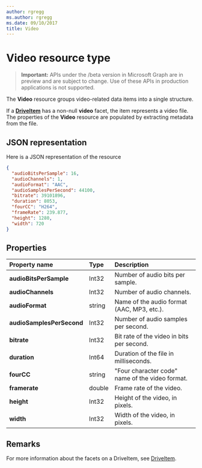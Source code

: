 ```yaml
---
author: rgregg
ms.author: rgregg
ms.date: 09/10/2017
title: Video
---
```

# Video resource type

> **Important:** APIs under the /beta version in Microsoft Graph are in preview and are subject to change. Use of these APIs in production applications is not supported.

The **Video** resource groups video-related data items into a single structure.

If a [**DriveItem**](driveitem.md) has a non-null **video** facet, the item represents a video file.
The properties of the **Video** resource are populated by extracting metadata from the file.

## JSON representation

Here is a JSON representation of the resource

<!-- {
  "blockType": "resource",
  "optionalProperties": [  ],
  "@odata.type": "microsoft.graph.video"
}-->

```json
{
  "audioBitsPerSample": 16,
  "audioChannels": 1,
  "audioFormat": "AAC",
  "audioSamplesPerSecond": 44100,
  "bitrate": 39101896,
  "duration": 8053,
  "fourCC": "H264",
  "frameRate": 239.877,
  "height": 1280,
  "width": 720
}
```

## Properties

| Property name             | Type   | Description
|:--------------------------|:-------|:----------------------------------------
| **audioBitsPerSample**    | Int32  | Number of audio bits per sample.
| **audioChannels**         | Int32  | Number of audio channels.
| **audioFormat**           | string | Name of the audio format (AAC, MP3, etc.).
| **audioSamplesPerSecond** | Int32  | Number of audio samples per second.
| **bitrate**               | Int32  | Bit rate of the video in bits per second.
| **duration**              | Int64  | Duration of the file in milliseconds.
| **fourCC**                | string | "Four character code" name of the video format.
| **framerate**             | double | Frame rate of the video.
| **height**                | Int32  | Height of the video, in pixels.
| **width**                 | Int32  | Width of the video, in pixels.

[item-resource]: ../resources/driveitem.md

## Remarks

For more information about the facets on a DriveItem, see [DriveItem](driveitem.md).





<!-- uuid: 8fcb5dbc-d5aa-4681-8e31-b001d5168d79
2015-10-25 14:57:30 UTC -->
<!-- {
  "type": "#page.annotation",
  "description": "The video facet provides information about the properties of a video file.",
  "keywords": "bitrate,duration,size,video",
  "section": "documentation",
  "tocPath": ""
}-->
